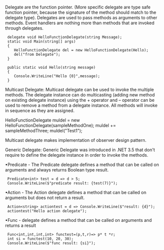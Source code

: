 Delegate are the function pointer. (More specific delegate are type safe function pointer, because the signature of the method should match to the delegate type).
Delegates are used to pass methods as arguments to other methods. Event handlers are nothing more than methods that are invoked through delegates.
     
     delegate void HelloFunctionDelegate(string Message);
     static void Main(string[] args)
     {
        HelloFunctionDelegate del = new HelloFunctionDelegate(Hello);
        del("from Delegate");      
     }

     public static void Hello(string message)
     {
        Console.WriteLine("Hello {0}",message);
     }
     
Multicast Delegate: Multicast delegate can be used to invoke the multiple methods. The delegate instance can do multicasting (adding new method on existing delegate instance) using the + operator and – operator can be used to remove a method from a delegate instance. All methods will invoke in sequence as they are assigned.  	

HelloFunctionDelegate muldel = new HelloFunctionDelegate(sampleMethodOne);
muldel += sampleMethodThree;
muldel("Test1");  

Multicast delegate makes implementation of observer design pattern.

Generic Delegate: Generic Delegate was introduced in .NET 3.5 that don't require to define the delegate instance in order to invoke the methods.

•Predicate - The Predicate delegate defines a method that can be called on arguments and always returns Boolean type result.
     
     Predicate<int> test = d => d > 5;
     Console.WriteLine($"predicate result: {test(7)}");

•Action - The Action delegate defines a method that can be called on arguments but does not return a result.
     
     Action<string> actiontest = d => Console.WriteLine($"result: {d}");
     actiontest("Hello action delegate");

•Func - delegate defines a method that can be called on arguments and returns a result
     
     Func<int,int,int,int> functest=(p,t,r)=> p* t *r;
     int si = functest(10, 20, 30);
     Console.WriteLine($"func result: {si}");
